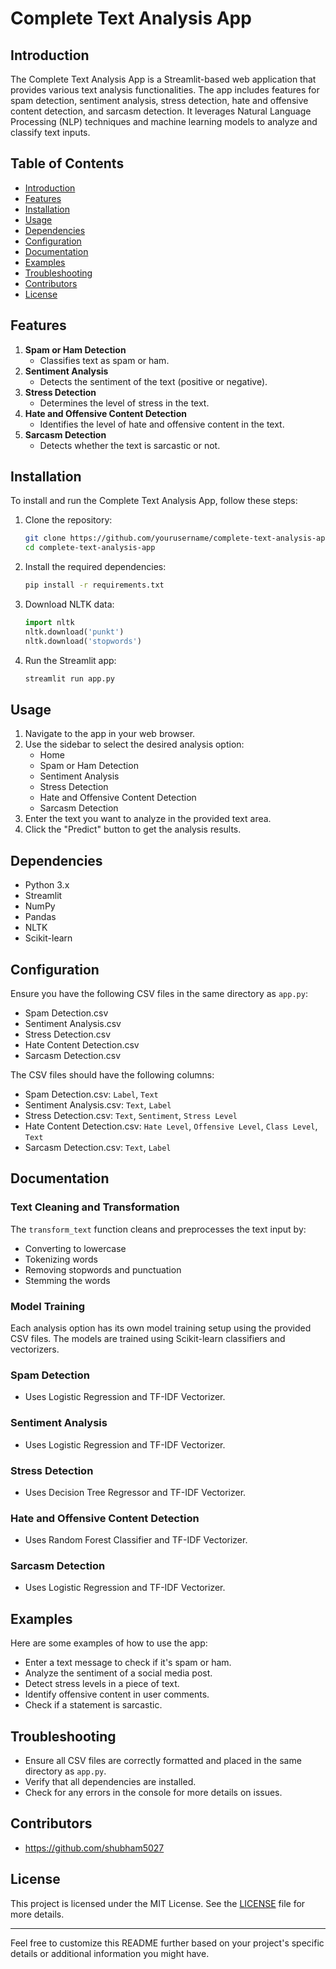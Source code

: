 # Complete Text Analysis App

## Introduction

The Complete Text Analysis App is a Streamlit-based web application that provides various text analysis functionalities. The app includes features for spam detection, sentiment analysis, stress detection, hate and offensive content detection, and sarcasm detection. It leverages Natural Language Processing (NLP) techniques and machine learning models to analyze and classify text inputs.

## Table of Contents

- [Introduction](#introduction)
- [Features](#features)
- [Installation](#installation)
- [Usage](#usage)
- [Dependencies](#dependencies)
- [Configuration](#configuration)
- [Documentation](#documentation)
- [Examples](#examples)
- [Troubleshooting](#troubleshooting)
- [Contributors](#contributors)
- [License](#license)

## Features

1. **Spam or Ham Detection**
   - Classifies text as spam or ham.
2. **Sentiment Analysis**
   - Detects the sentiment of the text (positive or negative).
3. **Stress Detection**
   - Determines the level of stress in the text.
4. **Hate and Offensive Content Detection**
   - Identifies the level of hate and offensive content in the text.
5. **Sarcasm Detection**
   - Detects whether the text is sarcastic or not.

## Installation

To install and run the Complete Text Analysis App, follow these steps:

1. Clone the repository:
   ```bash
   git clone https://github.com/yourusername/complete-text-analysis-app.git
   cd complete-text-analysis-app
   ```

2. Install the required dependencies:
   ```bash
   pip install -r requirements.txt
   ```

3. Download NLTK data:
   ```python
   import nltk
   nltk.download('punkt')
   nltk.download('stopwords')
   ```

4. Run the Streamlit app:
   ```bash
   streamlit run app.py
   ```

## Usage

1. Navigate to the app in your web browser.
2. Use the sidebar to select the desired analysis option:
   - Home
   - Spam or Ham Detection
   - Sentiment Analysis
   - Stress Detection
   - Hate and Offensive Content Detection
   - Sarcasm Detection
3. Enter the text you want to analyze in the provided text area.
4. Click the "Predict" button to get the analysis results.

## Dependencies

- Python 3.x
- Streamlit
- NumPy
- Pandas
- NLTK
- Scikit-learn

## Configuration

Ensure you have the following CSV files in the same directory as `app.py`:

- Spam Detection.csv
- Sentiment Analysis.csv
- Stress Detection.csv
- Hate Content Detection.csv
- Sarcasm Detection.csv

The CSV files should have the following columns:
- Spam Detection.csv: `Label`, `Text`
- Sentiment Analysis.csv: `Text`, `Label`
- Stress Detection.csv: `Text`, `Sentiment`, `Stress Level`
- Hate Content Detection.csv: `Hate Level`, `Offensive Level`, `Class Level`, `Text`
- Sarcasm Detection.csv: `Text`, `Label`

## Documentation

### Text Cleaning and Transformation

The `transform_text` function cleans and preprocesses the text input by:
- Converting to lowercase
- Tokenizing words
- Removing stopwords and punctuation
- Stemming the words

### Model Training

Each analysis option has its own model training setup using the provided CSV files. The models are trained using Scikit-learn classifiers and vectorizers.

### Spam Detection
- Uses Logistic Regression and TF-IDF Vectorizer.

### Sentiment Analysis
- Uses Logistic Regression and TF-IDF Vectorizer.

### Stress Detection
- Uses Decision Tree Regressor and TF-IDF Vectorizer.

### Hate and Offensive Content Detection
- Uses Random Forest Classifier and TF-IDF Vectorizer.

### Sarcasm Detection
- Uses Logistic Regression and TF-IDF Vectorizer.

## Examples

Here are some examples of how to use the app:

- Enter a text message to check if it's spam or ham.
- Analyze the sentiment of a social media post.
- Detect stress levels in a piece of text.
- Identify offensive content in user comments.
- Check if a statement is sarcastic.

## Troubleshooting

- Ensure all CSV files are correctly formatted and placed in the same directory as `app.py`.
- Verify that all dependencies are installed.
- Check for any errors in the console for more details on issues.

## Contributors

- https://github.com/shubham5027

## License

This project is licensed under the MIT License. See the [LICENSE](LICENSE) file for more details.

---

Feel free to customize this README further based on your project's specific details or additional information you might have.
